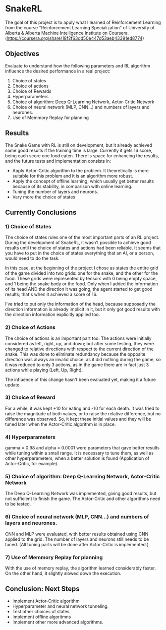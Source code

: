 # SnakeRL

The goal of this project is to apply what I learned of Reinforcement Learning from the course "Reinforcement Learning Specialization" of University of Alberta & Alberta Machine Intelligence Institute on Coursera. (https://coursera.org/share/18f2f63dd50e447d53aeb43391ed8774)

## Objectives
Evaluate to understand how the following parameters and RL algorithm influence the desired performance in a real project:
1) Choice of states
2) Choice of actions
3) Choice of Rewards
4) Hyperparameters
5) Choice of algorithm: Deep Q-Learning Network, Actor-Critic Network
6) Choice of neural network (MLP, CNN...) and numbers of layers and neurones.
7) Use of Memmory Replay for planning

## Results

The Snake Game with RL is still on development, but it already achieved some good results if the training time is large.
Currently it gets 16 score, being each score one food eaten.
There is space for enhancing the results, and the future tests and implementation consists in: 
* Apply Actor-Critic algorithm to the problem. It theoretically is more suitable for this problem and it is an algorithm more robust. 
* Apply the concept of offline learning, which usually get better results because of its stability, in comparison with online learning.
* Tuning the number of layers and neurons.
* Vary more the choice of states

## Currently Conclusions

### 1) Choice of States
The choice of states rules one of the most important parts of an RL project. During the development of SnakeRL, it wasn't possible to achieve good results until the choice of states and actions had been reliable. It seems that you have to put in the choice of states everything that an AI, or a person, would need to do the task.

In this case, at the beginning of the project I chose as states the entire grid of the game divided into two grids: one for the snake, and the other for the food.
These grids were represented by tensors with 0 being empty space, and 1 being the snake body or the food.
Only when I added the information of its head AND the direction it was going, the agent started to get good results; that's when it achieved a score of 16.

I've tried to put only the information of the head, because supposedly the direction information is already implicit in it, but it only got good results with the direction information explicitly applied too.

### 2) Choice of Actions

The choice of actions is an important part too. The actions were initially considered as left, right, up, and down; but after some testing, they were changed to relative directions with respect to the current direction of the snake. This was done to eliminate redundancy because the opposite direction was always an invalid choice, as it did nothing during the game, so it was reduced to only 3 actions, as in the game there are in fact just 3 actions while playing (Left, Up, Right).

The influence of this change hasn't been evaluated yet, making it a future update.

### 3) Choice of Reward

For a while, it was kept +10 for eating and -10 for each death. It was tried to raise the magnitude of both values, or to raise the relative difference, but no difference was observed. So, it kept these initial values and they will be tuned later when the Actor-Critic algorithm is in place.

### 4) Hyperparameters

gamma = 0.98 and alpha = 0.0001 were parameters that gave better results while tuning within a small range. It is necessary to tune them, as well as other hyperparameters, when a better solution is found (Application of Actor-Critic, for example).

### 5) Choice of algorithm: Deep Q-Learning Network, Actor-Critic Network

The Deep Q-Learning Network was implemented, giving good results, but not sufficient to finish the game. The Actor-Critic and other algorithms need to be tested.

### 6) Choice of neural network (MLP, CNN...) and numbers of layers and neurones.

CNN and MLP were evaluated, with better results obtained using CNN applied to the grid. The number of layers and neurons still needs to be tuned. (All tuning parts will be done after Actor-Critic is implemented.)

### 7) Use of Memmory Replay for planning

With the use of memory replay, the algorithm learned considerably faster. On the other hand, it slightly slowed down the execution.


## Conclusion: Next Steps

* Implement Actor-Critic algorithm
* Hyperparameter and neural network tunneling.
* Test other choices of states
* Implement offline algoritmns
* Implement other more advanced algorithms.


